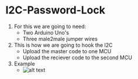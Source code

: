 # I2C-Password-Lock
1. For this we are going to need:
	- Two Arduino Uno's
	- Three male2male jumper wires
2. This is how we are going to hook the I2C
	- Upload the master code to one MCU
	- Upload the reciever code to the second MCU
3. Example
	- ![alt text](https://www.arduino.cc/en/uploads/Tutorial/Master_Sender_bb.png)
